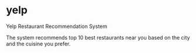 # yelp
Yelp Restaurant Recommendation System

The system recommends top 10 best restaurants near you based on the city and the cuisine you prefer.
